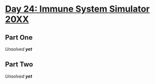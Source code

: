 # [Day 24: Immune System Simulator 20XX](https://adventofcode.com/2018/day/24)

## Part One

_Unsolved **yet**_

## Part Two

_Unsolved **yet**_
